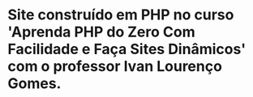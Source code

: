 # Site construído em PHP no curso 'Aprenda PHP do Zero Com Facilidade e Faça Sites Dinâmicos' com o professor Ivan Lourenço Gomes.


